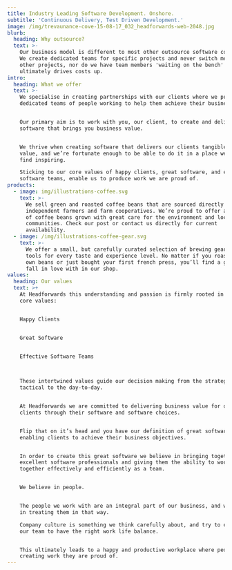 ```yaml
---
title: Industry Leading Software Development. Onshore.
subtitle: 'Continuous Delivery, Test Driven Development.'
image: /img/trevaunance-cove-15-08-17_032_headforwards-web-2048.jpg
blurb:
  heading: Why outsource?
  text: >-
    Our business model is different to most other outsource software companies.
    We create dedicated teams for specific projects and never switch members to
    other projects, nor do we have team members 'waiting on the bench' which
    ultimately drives costs up.
intro:
  heading: What we offer
  text: >-
    We specialise in creating partnerships with our clients where we provide
    dedicated teams of people working to help them achieve their business goal.


    Our primary aim is to work with you, our client, to create and deliver
    software that brings you business value.


    We thrive when creating software that delivers our clients tangible business
    value, and we’re fortunate enough to be able to do it in a place we love and
    find inspiring.

    Sticking to our core values of happy clients, great software, and effective
    software teams, enable us to produce work we are proud of.
products:
  - image: img/illustrations-coffee.svg
    text: >-
      We sell green and roasted coffee beans that are sourced directly from
      independent farmers and farm cooperatives. We’re proud to offer a variety
      of coffee beans grown with great care for the environment and local
      communities. Check our post or contact us directly for current
      availability.
  - image: /img/illustrations-coffee-gear.svg
    text: >-
      We offer a small, but carefully curated selection of brewing gear and
      tools for every taste and experience level. No matter if you roast your
      own beans or just bought your first french press, you’ll find a gadget to
      fall in love with in our shop.
values:
  heading: Our values
  text: >+
    At Headforwards this understanding and passion is firmly rooted in our three
    core values:


    Happy Clients


    Great Software


    Effective Software Teams

     

    These intertwined values guide our decision making from the strategic to the
    tactical to the day-to-day.


    At Headforwards we are committed to delivering business value for our
    clients through their software and software choices.


    Flip that on it’s head and you have our definition of great software:
    enabling clients to achieve their business objectives.


    In order to create this great software we believe in bringing together
    excellent software professionals and giving them the ability to work
    together effectively and efficiently as a team.


    We believe in people.


    The people we work with are an integral part of our business, and we believe
    in treating them in that way.

    Company culture is something we think carefully about, and try to empower
    our team to have the right work life balance.


    This ultimately leads to a happy and productive workplace where people are
    creating work they are proud of.
---
```


